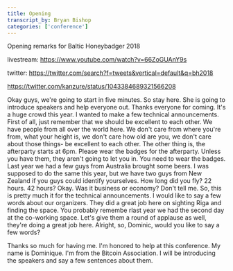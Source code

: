 ```yaml
---
title: Opening
transcript_by: Bryan Bishop
categories: ['conference']
---
```


Opening remarks for Baltic Honeybadger 2018

livestream: <https://www.youtube.com/watch?v=66ZoGUAnY9s>

twitter: <https://twitter.com/search?f=tweets&vertical=default&q=bh2018>

<https://twitter.com/kanzure/status/1043384689321566208>

Okay guys, we're going to start in five minutes. So stay here. She is going to introduce speakers and help everyone out. Thanks everyone for coming. It's a huge crowd this year. I wanted to make a few technical announcements. First of all, just remember that we should be excellent to each other. We have people from all over the world here. We don't care from where you're from, what your height is, we don't care how old are you, we don't care about those things- be excellent to each other. The other thing is, the afterparty starts at 6pm. Please wear the badges for the afterparty. Unless you have them, they aren't going to let you in. You need to wear the badges. Last year we had a few guys from Australia brought some beers. I was supposed to do the same this year, but we have two guys from New Zealand if you guys could identify yourselves. How long did you fly? 22 hours. 42 hours? Okay. Was it business or economy? Don't tell me. So, this is pretty much it for the technical announcements. I would like to say a few words about our organizers. They did a great job here on sighting Riga and finding the space. You probably remembe rlast year we had the second day at the co-working space. Let's give them a round of applause as well, they're doing a great job here. Alright, so, Dominic, would you like to say a few words?

Thanks so much for having me. I'm honored to help at this conference. My name is Dominique. I'm from the Bitcoin Association. I will be introducing the speakers and say a few sentences about them.




